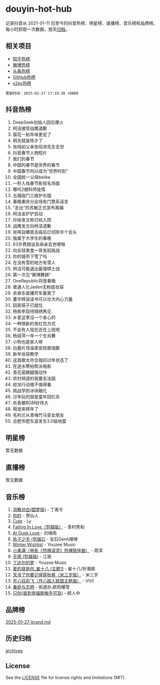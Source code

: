 # douyin-hot-hub

记录抖音从 2021-01-11 日至今的抖音热榜、明星榜、直播榜、音乐榜和品牌榜。每小时抓取一次数据，按天[归档](archives)。

## 相关项目

- [知乎热榜](https://github.com/lonnyzhang423/zhihu-hot-hub)
- [微博热榜](https://github.com/lonnyzhang423/weibo-hot-hub)
- [头条热榜](https://github.com/lonnyzhang423/toutiao-hot-hub)
- [GitHub热榜](https://github.com/lonnyzhang423/github-hot-hub)
- [v2ex热榜](https://github.com/lonnyzhang423/v2ex-hot-hub)


`更新时间：2025-01-27 17:19:38 +0800`

## 抖音热榜

1. DeepSeek创始人回应爆火
1. 柯洁接受战鹰道歉
1. 窗花一贴年味更足了
1. 明天就是除夕了
1. 张纯如父亲张绍进先生去世
1. 抖音春节人物短片
1. 我们的春节
1. 中国的春节是世界的春节
1. 中国春节何以成为“世界时刻”
1. 全国统一父母belike
1. 一秒入戏春节影视名场面
1. 哪吒2塑料师徒情
1. 五福临门三娘护长姐
1. 春晚重庆分会场有门票系谣言
1. “走出”的苏敏正式宣布离婚
1. 柯洁金铲铲启动
1. 孙铱发文称已经入院
1. 战鹰发文向柯洁道歉
1. 张咪自曝患舌癌后已切除半个舌头
1. 独属于大学生的春晚
1. 63岁费翔谈及母亲去世哽咽
1. 向全球美食一哥发起挑战
1. 你的城市下雪了吗
1. 在没有雪的地方有雪人
1. 柯洁可能退出最强棋士战
1. 第一次见“赛博舞狮”
1. OneRepublic将登春晚
1. 普通人化Jaden无粉底妆容
1. 余承东直播开车备案了
1. 董宇辉说读书可以壮大内心力量
1. 回家搭子已就位
1. 杨紫李现待锦绣再见
1. 乡爱这季没一个省心的
1. 一种很新的发红包方式
1. 不会有人现在还在上班吧
1. 杨丽萍一年一个生肖舞
1. 小狗也是家人呀
1. 白鹿片场温柔安抚敖瑞鹏
1. 新年妆容教学
1. 这首歌太符合我的过年状态了
1. 在逆水寒拍帮派电影
1. 青花瓷踢腿慢动作
1. 农村频道的我要去法国
1. 蛟龙行动值不值得看
1. 挑战学到冰块融化
1. 过年玩的就是童年回忆杀
1. 杀青梗BGM好伟大
1. 萌宠来拜年了
1. 毛利兰从青梅竹马变女朋友
1. 合肥市肥东县发生3.0级地震

## 明星榜

暂无数据

## 直播榜

暂无数据

## 音乐榜

1. [消散对白(圆梦版)](https://sf3-cdn-tos.douyinstatic.com/obj/tos-cn-ve-2774/og4jB5I5IizzoZVAAAzWgBMAsMDWoArfwBOiFs) - 丁禹兮
1. [你的](https://sf5-hl-cdn-tos.douyinstatic.com/obj/tos-cn-ve-2774/oYuIeKf42jB7sEV6B2upMdpYAgfrQWj0FeRegh) - 贺仙人
1. [Cute](https://sf5-hl-cdn-tos.douyinstatic.com/obj/tos-cn-ve-2774/o4IbIzHWKAAB4wsS5qMBRiiAlEBGTpQRNfFvuo) - Ly
1. [Falling In Love（剪辑版）](https://sf5-hl-cdn-tos.douyinstatic.com/obj/tos-cn-ve-2774/o8ajpA8zzgBPahbBIO8AcKGBLJezFCRd1wfP9f) - 青村秀和
1. [ At Dusk  Love ](https://sf5-hl-cdn-tos.douyinstatic.com/obj/tos-cn-ve-2774/o8CrpCf5CaYgI4ZrtQgMQAFEfuGqNnRSDQAPBc) - 刘嗨雨
1. [执子之手 (剪辑2)](https://sf5-hl-cdn-tos.douyinstatic.com/obj/tos-cn-ve-2774/oUoZLQjCc31XzqsBnBQUNgeKtYPBcgbFDwtfcu) - 宝石Gem\哩哩
1. [Winter Wishlist](https://sf5-hl-cdn-tos.douyinstatic.com/obj/tos-cn-ve-2774/oIIgUOeamCFCVAzxN6MFRLIBlLGpUqQxeeHrLE) - Youzee Music
1. [小美满（电影《热辣滚烫》热辣陪伴曲）](https://sf5-hl-cdn-tos.douyinstatic.com/obj/tos-cn-ve-2774/o0GAn2lSgfZIDUgtevCGDQYnFg4CwnrBaxbTZL) - 周深
1. [无感 (剪辑版)](https://sf3-cdn-tos.douyinstatic.com/obj/tos-cn-ve-2774/o0eIsUzJBDlQaQFC5OFlgbMEZC1TFYBftOBn6p) - 江辰
1. [丁达尔的梦](https://sf5-hl-cdn-tos.douyinstatic.com/obj/tos-cn-ve-2774/oMU3WirUZBVQkAC9ccG5P2IQirziZM2RTInUY) - Youzee Music
1. [爱的就是你_崔十八 (主歌1)](https://sf6-cdn-tos.douyinstatic.com/obj/tos-cn-ve-2774/oI5BO5DhFZ6UTcNCnZaOCBLtZ7WIMQGfgnXf5E) - 崔十八/听潮阁
1. [天冷了你要记得穿秋裤（米三岁版）](https://sf5-hl-cdn-tos.douyinstatic.com/obj/tos-cn-ve-2774/oQlIwVIDWiZ6BQilAorS7MA0AgCkQDvcZAdm1) - 米三岁
1. [开心往前飞（开心超人联盟主题曲）](https://sf3-cdn-tos.douyinstatic.com/obj/tos-cn-ve-2774/9d8fb7c82cf1421fb93a9fe925275e0a) - VIVI
1. [春娇与志明](https://sf5-hl-cdn-tos.douyinstatic.com/obj/tos-cn-ve-2774/e530d8fceb7044b39707d7f9ff54add1) - 街道办,欧阳耀莹
1. [只你(直到幸福能触手可及)](https://sf5-hl-cdn-tos.douyinstatic.com/obj/tos-cn-ve-2774/o0lBkRDzFTeaVSUz3ZZSCBVtZ5DIMQGfgmEAuE) - 颜人中

## 品牌榜

[2025-01-27-brand.md](archives/2025-01-27-brand.md)

## 历史归档

[archives](archives)

## License

See the [LICENSE](LICENSE) file for license rights and limitations (MIT).
